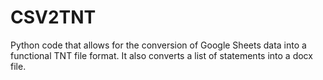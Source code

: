 # CSV2TNT
Python code that allows for the conversion of Google Sheets data into a functional TNT file format. It also converts a list of statements into a docx file.
